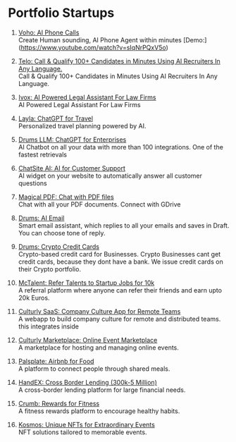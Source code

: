 # Portfolio Startups

1. [Voho: AI Phone Calls](https://voho.ai)  
   Create Human sounding, AI Phone Agent within minutes
   [Demo:] (https://www.youtube.com/watch?v=sIqNrPQxV5o)

3. [Telo: Call & Qualify 100+ Candidates in Minutes Using AI Recruiters In Any Language. ](https://teloai.app/)  
   Call & Qualify 100+ Candidates in Minutes Using AI Recruiters In Any Language.

4. [Ivox: AI Powered Legal Assistant For Law Firms](https://ivoxai.com/)  
   AI Powered Legal Assistant For Law Firms

5. [Layla: ChatGPT for Travel](https://layla.ai)  
   Personalized travel planning powered by AI.

6. [Drums LLM: ChatGPT for Enterprises](https://youtu.be/XiGT0I6Ctpo)  
   AI Chatbot on all your data with more than 100 integrations. One of the fastest retrievals

7. [ChatSite AI: AI for Customer Support](https://youtu.be/21onmL8z7Fo)  
   AI widget on your website to automatically answer all customer questions

8. [Magical PDF: Chat with PDF files](https://youtu.be/5NHq79Jeppw)  
   Chat with all your PDF documents. Connect with GDrive

9. [Drums: AI Email](https://youtu.be/DW_8UzvG11c?feature=shared)  
   Smart email assistant, which replies to all your emails and saves in Draft. You can choose tone of reply. 

10. [Drums: Crypto Credit Cards](https://www.youtube.com/watch?v=8zBS2mHkp6g)  
   Crypto-based credit card for Businesses. Crypto Businesses cant get credit cards, because they dont have a bank. We issue credit cards on their Crypto portfolio. 

11. [McTalent: Refer Talents to Startup Jobs for 10k](https://github.com/asfandyar-malik/Portfolio/tree/main/McTalent)  
   A referral platform where anyone can refer their friends and earn upto 20k Euros.

12. [Culturly SaaS: Company Culture App for Remote Teams](https://youtu.be/E3CDfpjjZl8)  
   A webapp to build company culture for remote and distributed teams. this integrates inside 

13. [Culturly Marketplace: Online Event Marketplace](https://github.com/asfandyar-malik/Portfolio/tree/main/Culturly-Marketplace)  
    A marketplace for hosting and managing online events.

14. [Palsplate: Airbnb for Food](https://github.com/asfandyar-malik/Portfolio/tree/main/Palsplate)  
    A platform to connect people through shared meals.

15. [HandEX: Cross Border Lending (300k-5 Million)](https://www.youtube.com/watch?v=M0e0Gy21RiE)  
    A cross-border lending platform for large financial needs.

16. [Crumb: Rewards for Fitness](https://github.com/asfandyar-malik/Portfolio/tree/main/Crumb)  
    A fitness rewards platform to encourage healthy habits.

17. [Kosmos: Unique NFTs for Extraordinary Events](https://github.com/asfandyar-malik/Portfolio/tree/main/Kosmos)  
    NFT solutions tailored to memorable events.
